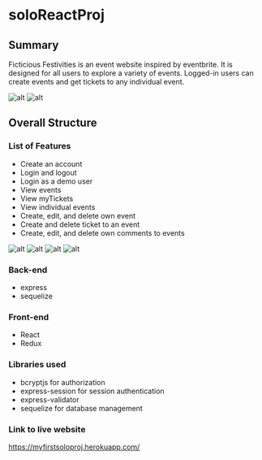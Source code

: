 # soloReactProj

## Summary
Ficticious Festivities is an event website inspired by eventbrite. It is designed for all users to explore a variety of events. Logged-in users can create events and get tickets to any individual event. 

![alt](https://i.imgur.com/fol46tl.png)
![alt](https://i.imgur.com/gO3RJhg.png)

## Overall Structure
### List of Features
  * Create an account
  * Login and logout
  * Login as a demo user
  * View events
  * View myTickets
  * View individual events
  * Create, edit, and delete own event
  * Create and delete ticket to an event
  * Create, edit, and delete own comments to events

![alt](https://i.imgur.com/5iUq1ji.png)
![alt](https://i.imgur.com/CXlLtH6.png)
![alt](https://i.imgur.com/nSK1ehw.png)
![alt](https://i.imgur.com/lOQpoHz.png)


### Back-end
* express
* sequelize

### Front-end
* React 
* Redux

### Libraries used
* bcryptjs for authorization 
* express-session for session authentication
* express-validator
* sequelize for database management

### Link to live website
https://myfirstsoloproj.herokuapp.com/
